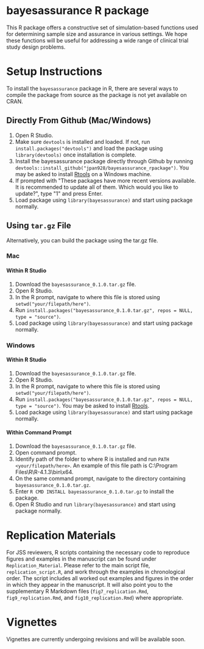 # bayesassurance R package

This R package offers a constructive set of simulation-based functions
used for determining sample size and assurance in various settings. 
We hope these functions will be useful for addressing a wide range of 
clinical trial study design problems. 

# Setup Instructions

To install the `bayesassurance` package in R, there are several ways to compile the package from
source as the package is not yet available on CRAN. 

## Directly From Github (Mac/Windows)
  1. Open R Studio.
  2. Make sure `devtools` is installed and loaded. If not, run `install.packages("devtools")` and 
  load the package using `library(devtools)` once installation is complete. 
  3. Install the bayesassurance package directly through Github by running
  `devtools::install_github("jpan928/bayesassurance_rpackage")`. 
  You may be asked to install [Rtools](https://CRAN.R-project.org/bin/windows/Rtools/)
  on a Windows machine. 
  4. If prompted with "These packages have more recent versions available. It is recommended to
  update all of them. Which would you like to update?", type "1" and press Enter. 
  5. Load package using `library(bayesassurance)` and start using package normally. 


## Using `tar.gz` File

Alternatively, you can build the package using the tar.gz file.

### Mac

#### Within R Studio

  1. Download the `bayesassurance_0.1.0.tar.gz` file. 
  2. Open R Studio.
  3. In the R prompt, navigate to where this file is stored using `setwd("your/filepath/here")`. 
  4. Run `install.packages("bayesassurance_0.1.0.tar.gz", repos = NULL, type = "source")`. 
  5. Load package using `library(bayesassurance)` and start using package normally. 

  
### Windows

#### Within R Studio

  1. Download the `bayesassurance_0.1.0.tar.gz` file. 
  2. Open R Studio.
  3. In the R prompt, navigate to where this file is stored using `setwd("your/filepath/here")`. 
  4. Run `install.packages("bayesassurance_0.1.0.tar.gz", repos = NULL, type = "source")`.
  You may be asked to install [Rtools](https://cran.rstudio.com/bin/windows/Rtools/). 
  5. Load package using `library(bayesassurance)` and start using package normally. 
  
  
#### Within Command Prompt

  1. Download the `bayesassurance_0.1.0.tar.gz` file.
  2. Open command prompt.
  3. Identify path of the folder to where R is installed and run `PATH <your/filepath/here>`. 
  An example of this file path is C:\Program Files\R\R-4.1.3\bin\x64. 
  4. On the same command prompt, navigate to the directory containing `bayesassurance_0.1.0.tar.gz`. 
  5. Enter `R CMD INSTALL bayesassurance_0.1.0.tar.gz` to install the package. 
  6. Open R Studio and run `library(bayesassurance)` and start using package normally. 


# Replication Materials

For JSS reviewers, R scripts containing the necessary code to reproduce figures and examples
in the manuscript can be found under `Replication_Material`. Please refer to the main 
script file, `replication_script.R`, and work through the examples in chronological 
order. The script includes all worked out examples and figures in the order in which they 
appear in the manuscript. It will also point you to the supplementary R Markdown files 
(`fig7_replication.Rmd`, `fig9_replication.Rmd`, and `fig10_replication.Rmd`)
where appropriate. 
  
# Vignettes

Vignettes are currently undergoing revisions and will be available soon. 

